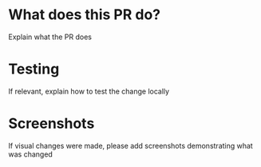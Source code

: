 # What does this PR do?

Explain what the PR does

# Testing

If relevant, explain how to test the change locally

# Screenshots

If visual changes were made, please add screenshots demonstrating what was changed
